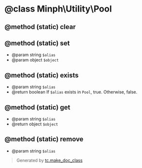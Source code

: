 # @class Minph\Utility\Pool

## @method (static) clear

## @method (static) set
* @param string `$alias`
* @param object `$object`

## @method (static) exists
* @param string `$alias`
* @return boolean If `$alias` exists in `Pool`, true. Otherwise, false.

## @method (static) get
* @param string `$alias`
* @return object `$object`

## @method (static) remove
* @param string `$alias`




>Generated by [tc.make_doc_class](https://github.com/ISSKJ/toolc-dist/)

